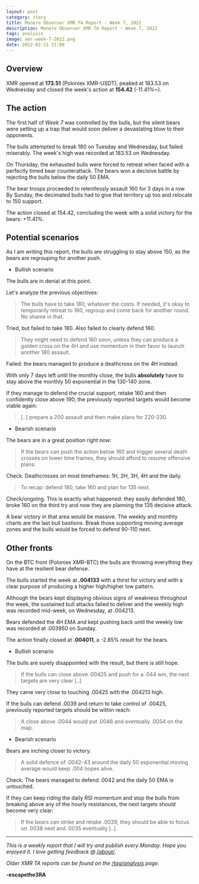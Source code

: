 ```yaml
---
layout: post
category: story
title: Monero Observer XMR TA Report - Week 7, 2022
description: Monero Observer XMR TA Report - Week 7, 2022
tags: analysis
image: xmr-week-7-2022.png
date: 2022-02-21 21:00
---
```


## Overview

XMR opened at **173.51** (Poloniex XMR-USDT), peaked at 183.53 on Wednesday and closed the week's action at **154.42** (-11.41%~).

## The action

The first half of *Week 7* was controlled by the bulls, but the silent bears were setting up a trap that would soon deliver a devastating blow to their opponents.

The bulls attempted to break 180 on Tuesday and Wednesday, but failed miserably. The week's high was recorded at 183.53 on Wednesday.

On Thursday, the exhausted bulls were forced to retreat when faced with a perfectly timed bear counterattack. The bears won a decisive battle by rejecting the bulls below the daily 50 EMA. 

The bear troops proceeded to relentlessly assault 160 for 3 days in a row. By Sunday, the decimated bulls had to give that territory up too and relocate to 150 support.

The action closed at 154.42, concluding the week with a solid victory for the bears: +11.41%.

## Potential scenarios

As I am writing this report, the bulls are struggling to stay above 150, as the bears are regrouping for another push.

- Bullish scenario

The bulls are in denial at this point.

Let's analyze the previous objectives:

> The bulls have to take 180, whatever the costs. If needed, it's okay to temporarily retreat to 160, regroup and come back for another round. No shame in that.

Tried, but failed to take 180. Also failed to clearly defend 160.

> They might need to defend 160 soon, unless they can produce a golden cross on the 4H and use momentum in their favor to launch another 180 assault.

Failed: the bears managed to produce a deathcross on the 4H instead.

With only 7 days left until the monthly close, the bulls **absolutely** have to stay above the monthly 50 exponential in the 130-140 zone.

If they manage to defend the crucial support, retake 160 and then confidently close above 190, the previously reported targets would become viable again:

> [..] prepare a 200 assault and then make plans for 220-230.


- Bearish scenario

The bears are in a great position right now:

> If the bears can push the action below 160 and trigger several death crosses on lower time frames, they should afford to resume offensive plans:

Check. Deathcrosses on most timeframes: 1H, 2H, 3H, 4H and the daily.

> To recap: defend 180, take 160 and plan for 135 next.

Check/ongoing. This is exactly what happened: they easily defended 180, broke 160 on the third try and now they are planning the 135 decisive attack.

A bear victory in that area would be massive. The weekly and monthly charts are the last bull bastions. Break those supporting moving average zones and the bulls would be forced to defend 90-110 next.

## Other fronts

On the BTC front (Poloniex XMR-BTC) the bulls are throwing everything they have at the resilient bear defense.

The bulls started the week at **.004133** with a thirst for victory and with a clear purpose of producing a higher high/higher low pattern.

Although the bears kept displaying obvious signs of weakness throughout the week, the sustained bull attacks failed to deliver and the weekly high was recorded mid-week, on Wednesday, at .004213.

Bears defended the 4H EMA and kept pushing back until the weekly low was recorded at .003950 on Sunday.

The action finally closed at **.004011**, a -2.85% result for the bears.

- Bullish scenario

The bulls are surely disappointed with the result, but there is still hope.

> If the bulls can close above .00425 and push for a .044 win, the next targets are very clear [..]

They came very close to touching .00425 with the .004213 high.

If the bulls can defend .0039 and return to take control of .00425, previously reported targets should be within reach:

> A close above .0044 would put .0048 and eventually .0054 on the map.


- Bearish scenario

Bears are inching closer to victory.

> A solid defence of .0042-43 around the daily 50 exponential moving average would keep .004 hopes alive.

Check. The bears managed to defend .0042 and the daily 50 EMA is untouched.

If they can keep riding the daily RSI momentum and stop the bulls from breaking above any of the hourly resistances, the next targets should become very clear:

> If the bears can strike and retake .0039, they should be able to focus on .0038 next and .0035 eventually [..]


---

*This is a weekly report that I will try and publish every Monday. Hope you enjoyed it. I love getting feedback @ [/about/](/about/).*

*Older XMR TA reports can be found on the [/tag/analysis](/tag/analysis) page.*

**-escapethe3RA**
